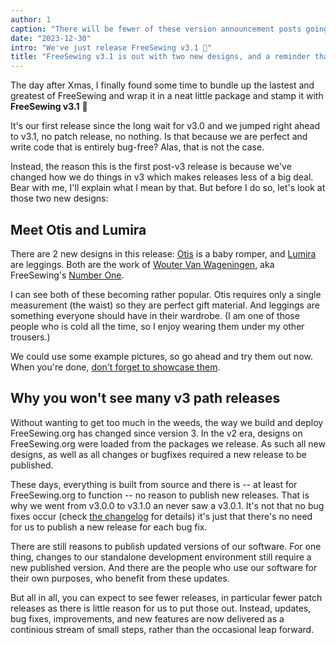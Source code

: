 ```yaml
---
author: 1
caption: "There will be fewer of these version announcement posts going forward."
date: "2023-12-30"
intro: "We've just release FreeSewing v3.1 🎉"
title: "FreeSewing v3.1 is out with two new designs, and a reminder that we now stream updates"
---
```



The day after Xmas, I finally found some time to bundle up the lastest and
greatest of FreeSewing and wrap it in a neat little package and stamp it with
**FreeSewing v3.1** 🎉

It's our first release since the long wait for v3.0 and we jumped right ahead
to v3.1, no patch release, no nothing.  Is that because we are perfect and
write code that is entirely bug-free? Alas, that is not the case.

Instead, the reason this is the first post-v3 release is because we've changed
how we do things in v3 which makes releases less of a big deal.  Bear with me,
I'll explain what I mean by that. But before I do so, let's look at those two
new designs:

## Meet Otis and Lumira

There are 2 new designs in this release: [Otis](/designs/otis) is a baby
romper, and [Lumira](/designs/lumira) are leggings.  Both are the work of
[Wouter Van Wageningen](/users/wouter.vdub), aka FreeSewing's [Number
One](https://en.wikipedia.org/wiki/William_Riker).

I can see both of these becoming rather popular. Otis requires only a single
measurement (the waist) so they are perfect gift material. And leggings are
something everyone should have in their wardrobe. (I am one of those people who
is cold all the time, so I enjoy wearing them under my other trousers.) 

We could use some example pictures, so go ahead and try them out now. When
you're done, [don't forget to showcase them](/new/showcase).

## Why you won't see many v3 path releases

Without wanting to get too much in the weeds, the way we build and deploy
FreeSewing.org has changed since version 3.  In the v2 era, designs on
FreeSewing.org were loaded from the packages we release. As such all new
designs, as well as all changes or bugfixes required a new release to be
published.

These days, everything is built from source and there is -- at least for
FreeSewing.org to function -- no reason to publish new releases. That is why we
went from v3.0.0 to v3.1.0 an never saw a v3.0.1. It's not that no bug fixes
occur (check [the
changelog](https://github.com/freesewing/freesewing/blob/develop/CHANGELOG.md)
for details) it's just that there's no need for us to publish a new release for
each bug fix.

There are still reasons to publish updated versions of our software.  For one
thing, changes to our standalone development environment still require a new
published version. And there are the people who use our software for their own
purposes, who benefit from these updates.

But all in all, you can expect to see fewer releases, in particular fewer patch
releases as there is little reason for us to put those out.
Instead, updates, bug fixes, improvements, and new features are now delivered
as a continious stream of small steps, rather than the occasional leap forward.

